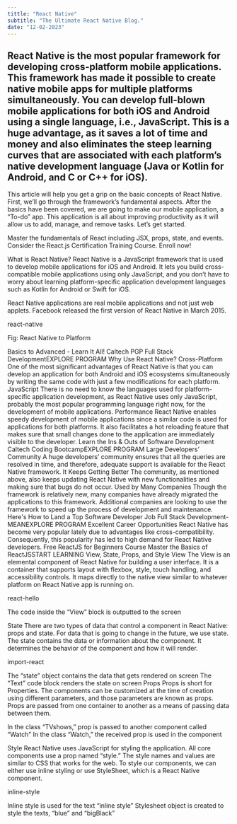 ```yaml
---
tittle: "React Native"
subtitle: "The Ultimate React Native Blog."
date: "12-02-2023"
---
```

## React Native is the most popular framework for developing cross-platform mobile applications. This framework has made it possible to create native mobile apps for multiple platforms simultaneously. You can develop full-blown mobile applications for both iOS and Android using a single language, i.e., JavaScript. This is a huge advantage, as it saves a lot of time and money and also eliminates the steep learning curves that are associated with each platform’s native development language (Java or Kotlin for Android, and C or C++ for iOS).

This article will help you get a grip on the basic concepts of React Native. First, we’ll go through the framework’s fundamental aspects. After the basics have been covered, we are going to make our mobile application, a “To-do” app. This application is all about improving productivity as it will allow us to add, manage, and remove tasks. Let’s get started.

Master the fundamentals of React including JSX, props, state, and events. Consider the React.js Certification Training Course. Enroll now!


What is React Native?
React Native is a JavaScript framework that is used to develop mobile applications for iOS and Android. It lets you build cross-compatible mobile applications using only JavaScript, and you don’t have to worry about learning platform-specific application development languages such as Kotlin for Android or Swift for iOS. 

React Native applications are real mobile applications and not just web applets. Facebook released the first version of React Native in March 2015.

react-native

Fig: React Native to Platform

Basics to Advanced - Learn It All!
Caltech PGP Full Stack DevelopmentEXPLORE PROGRAM
Why Use React Native?
Cross-Platform
One of the most significant advantages of React Native is that you can develop an application for both Android and iOS ecosystems simultaneously by writing the same code with just a few modifications for each platform.
JavaScript
There is no need to know the languages used for platform-specific application development, as React Native uses only JavaScript, probably the most popular programming language right now, for the development of mobile applications. 
Performance
React Native enables speedy development of mobile applications since a similar code is used for applications for both platforms. It also facilitates a hot reloading feature that makes sure that small changes done to the application are immediately visible to the developer. 
Learn the Ins & Outs of Software Development
Caltech Coding BootcampEXPLORE PROGRAM
Large Developers’ Community
A huge developers’ community ensures that all the queries are resolved in time, and therefore, adequate support is available for the React Native framework. 
It Keeps Getting Better
The community, as mentioned above, also keeps updating React Native with new functionalities and making sure that bugs do not occur. 
Used by Many Companies 
Though the framework is relatively new, many companies have already migrated the applications to this framework. Additional companies are looking to use the framework to speed up the process of development and maintenance. 
Here's How to Land a Top Software Developer Job
Full Stack Development-MEANEXPLORE PROGRAM
Excellent Career Opportunities
React Native has become very popular lately due to advantages like cross-compatibility. Consequently, this popularity has led to high demand for React Native developers.
Free ReactJS for Beginners Course
Master the Basics of ReactJSSTART LEARNING
View, State, Props, and Style
View
The View is an elemental component of React Native for building a user interface. It is a container that supports layout with flexbox, style, touch handling, and accessibility controls. It maps directly to the native view similar to whatever platform on React Native app is running on.

react-hello

The code inside the “View” block is outputted to the screen


State
There are two types of data that control a component in React Native: props and state. For data that is going to change in the future, we use state. The state contains the data or information about the component. It determines the behavior of the component and how it will render.

import-react

The “state” object contains the data that gets rendered on screen
The “Text” code block renders the state on screen
Props
Props is short for Properties. The components can be customized at the time of creation using different parameters, and those parameters are known as props. Props are passed from one container to another as a means of passing data between them.




In the class “TVshows,” prop is passed to another component called “Watch” 
In the class “Watch,” the received prop is used in the component

Style
React Native uses JavaScript for styling the application. All core components use a prop named “style.” The style names and values are similar to CSS that works for the web. To style our components, we can either use inline styling or use StyleSheet, which is a React Native component.

inline-style


Inline style is used for the text “inline style” 
Stylesheet object is created to style the texts, “blue” and “bigBlack”